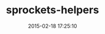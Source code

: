 ---
layout: post
title:  "sprockets-helpers"
repo:   "petebrowne/sprockets-helpers"
date:   2015-02-18 17:25:10
gemurl: https://github.com/petebrowne/sprockets-helpers
---